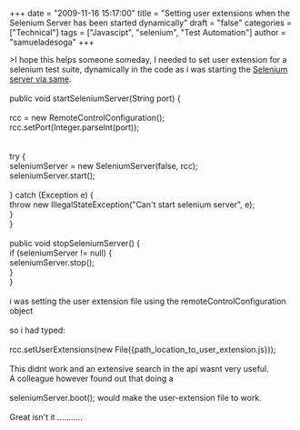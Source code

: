 +++
date = "2009-11-16 15:17:00"
title = "Setting user extensions when the Selenium Server has been started dynamically"
draft = "false"
categories = ["Technical"]
tags = ["Javascipt", "selenium", "Test Automation"]
author = "samueladesoga"
+++

&gt;I hope this helps someone someday, I needed to set user extension for a selenium test suite, dynamically in the code as i was starting the <a href="http://samadesoga.blogspot.com/2009/11/start-selenium-server-dynamically.html">Selenium server via same</a>.<br /><br />public void startSeleniumServer(String port) {<br /><br />      rcc = new RemoteControlConfiguration();<br />      rcc.setPort(Integer.parseInt(port));<br />  <br />   <br />      try {<br />          seleniumServer = new SeleniumServer(false, rcc);<br />          seleniumServer.start();<br />       <br />      } catch (Exception e) {<br />          throw new IllegalStateException("Can't start selenium server", e);<br />      }<br />  }<br /><br />   public void stopSeleniumServer() {<br />      if (seleniumServer != null) {<br />          seleniumServer.stop();<br />      }<br />  }<br /><br />i was setting the user extension file using the remoteControlConfiguration object<br /><br />so i had typed:<br />         <br />            rcc.setUserExtensions(new File({path_location_to_user_extension.js}));<br /><br />This didnt work and an extensive search in the api wasnt very useful.<br />A colleague however found out that doing a<br /><br />seleniumServer.boot(); would make the user-extension file to work.<br /><br />Great isn't it ...........

